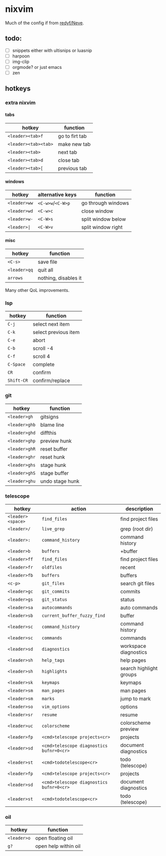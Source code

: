 # nixvim
Much of the config if from [redyf/Neve](https://github.com/redyf/Neve/).

## todo:
- [ ] snippets either with ultisnips or luasnip
- [ ] harpoon
- [ ] img-clip
- [ ] orgmode? or just emacs
- [ ] zen

## hotkeys
### extra nixvim
#### tabs
| hotkey                | function              |
| -------------         | --------------------- |
|`<leader><tab>f`       | go to firt tab        |
|`<leader><tab><tab>`   | make new tab          |
|`<leader><tab>`        | next tab              |
|`<leader><tab>d`       | close tab             |
|`<leader><tab>[`       | previous tab          |

#### windows
| hotkey                | alternative keys      | function              |
| -------------         | --------------------- | --------------------- |
|`<leader>ww`           | `<C-w>w`/`<C-W>p`     | go through windows    |
|`<leader>wd`           | `<C-w>c`              | close window          |
|`<leader>w-`           | `<C-W>s`              | split window below    |
|`<leader>\|`           | `<C-W>v`              | split window right    |


#### misc
| hotkey                | function              |
| -------------         | --------------------- |
|`<C-s>`                | save file             |
|`<leader>qq`           | quit all              |
|`arrows`               | nothing, disables it  |

Many other QoL improvements.


### lsp
| hotkey                | function              |
| -------               | --------              |
|`C-j`                  |select next item       |
|`C-k`                  |select previous item   |
|`C-e`                  |abort                  |
|`C-b`                  |scroll -4              |
|`C-f`                  |scroll 4               |
|`C-Space`              |complete               |
|`CR`                   |confirm                |
|`Shift-CR`             |confirm/replace        |

### git
| hotkey                | function              |
| -------------         | --------------------- |
|`<leader>gh`           |gitsigns               |
|`<leader>ghb`          |blame line             |
|`<leader>ghd`          |diffthis               |
|`<leader>ghp`          |preview hunk           |
|`<leader>ghR`          |reset buffer           |
|`<leader>ghr`          |reset hunk             |
|`<leader>ghs`          |stage hunk             |
|`<leader>ghS`          |stage buffer           |
|`<leader>ghu`          |undo stage hunk        |


### telescope
| hotkey         | action                      | description                  |
| -------------- | --------------------------- | ---------------------------- |
| `<leader><space>` | `find_files`               | find project files           |
| `<leader>/`      | `live_grep`                | grep (root dir)              |
| `<leader>:`      | `command_history`          | command history              |
| `<leader>b`      | `buffers`                  | +buffer                      |
| `<leader>ff`     | `find_files`               | find project files           |
| `<leader>fr`     | `oldfiles`                 | recent                       |
| `<leader>fb`     | `buffers`                  | buffers                      |
| `<c-p>`          | `git_files`                | search git files             |
| `<leader>gc`     | `git_commits`              | commits                      |
| `<leader>gs`     | `git_status`               | status                       |
| `<leader>sa`     | `autocommands`             | auto commands                |
| `<leader>sb`     | `current_buffer_fuzzy_find`| buffer                       |
| `<leader>sc`     | `command_history`          | command history              |
| `<leader>sc`     | `commands`                 | commands                     |
| `<leader>sd`     | `diagnostics`              | workspace diagnostics        |
| `<leader>sh`     | `help_tags`                | help pages                   |
| `<leader>sh`     | `highlights`               | search highlight groups      |
| `<leader>sk`     | `keymaps`                  | keymaps                      |
| `<leader>sm`     | `man_pages`                | man pages                    |
| `<leader>sm`     | `marks`                    | jump to mark                 |
| `<leader>so`     | `vim_options`              | options                      |
| `<leader>sr`     | `resume`                   | resume                       |
| `<leader>uc`     | `colorscheme`              | colorscheme preview          |
| `<leader>fp`     | `<cmd>telescope projects<cr>` | projects                  |
| `<leader>sd`     | `<cmd>telescope diagnostics bufnr=0<cr>` | document diagnostics  |
| `<leader>st`     | `<cmd>todotelescope<cr>`   | todo (telescope)             |
| `<leader>fp`   | `<cmd>telescope projects<cr>` | projects              |
| `<leader>sd`   | `<cmd>telescope diagnostics bufnr=0<cr>` | document diagnostics |
| `<leader>st`   | `<cmd>todotelescope<cr>`    | todo (telescope)      |

### oil
| hotkey                | function              |
| --------------------- | --------------------- |
| `<leader>o`           | open floating oil     |
| `g?`                  | open help within oil  |
